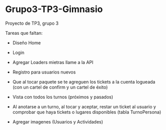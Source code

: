# Grupo3-TP3-Gimnasio
Proyecto de TP3, grupo 3

Tareas que faltan:
- Diseño Home
- Login
- Agregar Loaders mietras llame a la API
- Registro para usuarios nuevos
- Que al tocar paquete se te agreguen los tickets a la cuenta logueada (con un cartel de confirm y un cartel de éxito)
- Vista con todos los turnos (próximos y pasados)
- Al anotarse a un turno, al tocar y aceptar, restar un ticket al usuario y comprobar que haya tickets o lugares disponibles (tabla TurnoPersona)

- Agregar imagenes (Usuarios y Actividades)
